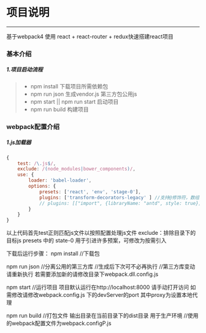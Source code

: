 # 项目说明
------
基于webpack4 使用 react + react-router + redux快速搭建react项目

### 基本介绍
##### 1.项目启动流程
>* npm install 下载项目所需依赖包
>* npm run json 生成vendor.js 第三方包公用js
>* npm start || npm run start 启动项目
>* npm run build 构建项目

### webpack配置介绍

##### 1.js加载器
```javascript
{
    test: /\.js$/,
    exclude: /(node_modules|bower_components)/,
    use: {
        loader: 'babel-loader',
        options: {
            presets: ['react', 'env', 'stage-0'],
            plugins: ['transform-decorators-legacy' ] //支持@修饰符，数组配置功能
            // plugins: [["import", {libraryName: "antd", style: true}]]  //antd的按需加载,antd不用cdn，且不分离到公用包的情况下启用
        }
    }
}
```
以上代码首先test正则匹配js文件以按照配置处理js文件
exclude：排除目录下的目标js
presets 中的 state-0 用于引进许多预案，可修改为按需引入



下载后运行步骤：
npm install     //下载包

npm run json    //分离公用的第三方库
                //生成后下次可不必再执行
                //第三方库变动请重新执行
    若需要添加新的请修改目录下webpack.dll.config.js

npm start       //运行项目
    项目默认运行在http://localhost:8000 请手动打开访问
    如需修改请修改webpack.config.js 下的devServer的port
    其中proxy为设置本地代理

npm run build   //打包文件 输出目录在当前目录下的dist目录  用于生产环境
                //使用的webpack配置文件为webpack.configP.js